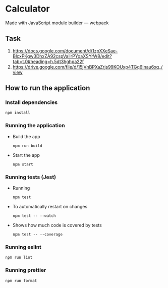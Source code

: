 # Calculator

Made with JavaScript module builder — webpack

## Task

1. https://docs.google.com/document/d/1zpXXeSae-BlcxPKgw3DhxZA92cspVailrPYoaXSYrW8/edit?tab=t.0#heading=h.5dt3hghpa22f
2. https://drive.google.com/file/d/15jVnBPXaZrjs99KOUxp4TGq6Inau6xq_/view

## How to run the application

### Install dependencies

```
npm install
```

### Running the application

- Build the app

  ```
  npm run build
  ```

- Start the app

  ```
  npm start
  ```

### Running tests (Jest)

- Running

  ```
  npm test
  ```

- To automatically restart on changes

  ```
  npm test -- --watch
  ```

- Shows how much code is covered by tests

  ```
  npm test -- --coverage
  ```

### Running eslint

```
npm run lint
```

### Running prettier

```
npm run format
```

